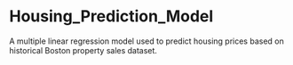 # Housing_Prediction_Model
A multiple linear regression model used to predict housing prices based on historical Boston property sales dataset.
